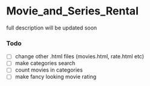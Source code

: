 # Movie_and_Series_Rental
full description will be updated soon

### Todo
- [ ] change other .html files (movies.html, rate.html etc)
- [ ] make categories search
- [ ] count movies in categories
- [ ] make fancy looking movie rating
